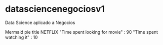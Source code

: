 # datasciencenegociosv1
Data Science aplicado a Negocios

Mermaid
pie title NETFLIX
         "Time spent looking for movie" : 90
         "Time spent watching it" : 10
